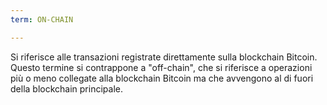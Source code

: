 ```yaml
---
term: ON-CHAIN

---
```

Si riferisce alle transazioni registrate direttamente sulla blockchain Bitcoin. Questo termine si contrappone a "off-chain", che si riferisce a operazioni più o meno collegate alla blockchain Bitcoin ma che avvengono al di fuori della blockchain principale.